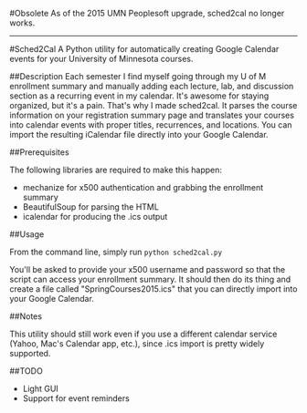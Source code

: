 #Obsolete
As of the 2015 UMN Peoplesoft upgrade, sched2cal no longer works.

---

#Sched2Cal
A Python utility for automatically creating Google Calendar events for your University of Minnesota courses.

##Description
Each semester I find myself going through my U of M enrollment summary and manually adding each lecture, lab, and discussion section as a recurring event in my calendar. It's awesome for staying organized, but it's a pain. That's why I made sched2cal. It parses the course information on your registration summary page and translates your courses into calendar events with proper titles, recurrences, and locations. You can import the resulting iCalendar file directly into your Google Calendar.

##Prerequisites

The following libraries are required to make this happen:
- mechanize for x500 authentication and grabbing the enrollment summary
- BeautifulSoup for parsing the HTML
- icalendar for producing the .ics output

##Usage

From the command line, simply run
`python sched2cal.py`
    
You'll be asked to provide your x500 username and password so that the script can access your enrollment summary. It should then do its thing and create a file called "SpringCourses2015.ics" that you can directly import into your Google Calendar.


##Notes

This utility should still work even if you use a different calendar service (Yahoo, Mac's Calendar app, etc.), since .ics import is pretty widely supported.

##TODO

- Light GUI
- Support for event reminders
